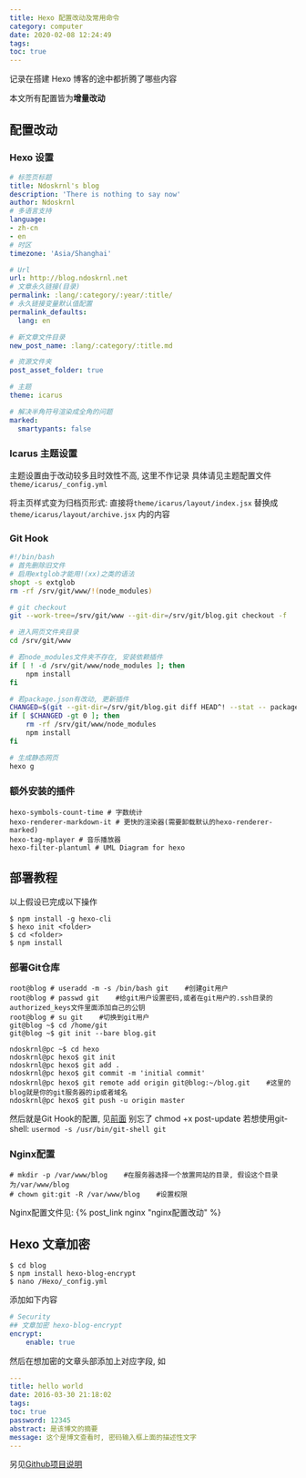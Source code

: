 ```yaml
---
title: Hexo 配置改动及常用命令
category: computer
date: 2020-02-08 12:24:49
tags:
toc: true
---
```


记录在搭建 Hexo 博客的途中都折腾了哪些内容

本文所有配置皆为**增量改动**

<!-- more -->

## 配置改动

### Hexo 设置

```yml hexo/_config.yml
# 标签页标题
title: Ndoskrnl's blog
description: 'There is nothing to say now'
author: Ndoskrnl
# 多语言支持
language:
- zh-cn
- en
# 时区
timezone: 'Asia/Shanghai'

# Url
url: http://blog.ndoskrnl.net
# 文章永久链接(目录)
permalink: :lang/:category/:year/:title/
# 永久链接变量默认值配置
permalink_defaults:
  lang: en

# 新文章文件目录
new_post_name: :lang/:category/:title.md

# 资源文件夹
post_asset_folder: true

# 主题
theme: icarus

# 解决半角符号渲染成全角的问题
marked:
  smartypants: false
```

### Icarus 主题设置

主题设置由于改动较多且时效性不高, 这里不作记录
具体请见主题配置文件 `theme/icarus/_config.yml`

将主页样式变为归档页形式: 直接将`theme/icarus/layout/index.jsx` 替换成 `theme/icarus/layout/archive.jsx` 内的内容

### Git Hook

```bash /home/git/blog.git/hooks/post-update
#!/bin/bash
# 首先删除旧文件
# 启用extglob才能用!(xx)之类的语法
shopt -s extglob
rm -rf /srv/git/www/!(node_modules)

# git checkout
git --work-tree=/srv/git/www --git-dir=/srv/git/blog.git checkout -f

# 进入网页文件夹目录
cd /srv/git/www

# 若node_modules文件夹不存在, 安装依赖插件
if [ ! -d /srv/git/www/node_modules ]; then
    npm install
fi

# 若package.json有改动, 更新插件
CHANGED=$(git --git-dir=/srv/git/blog.git diff HEAD^! --stat -- package.json | wc -l)
if [ $CHANGED -gt 0 ]; then
    rm -rf /srv/git/www/node_modules
    npm install
fi

# 生成静态网页
hexo g
```

### 额外安装的插件

```
hexo-symbols-count-time # 字数统计
hexo-renderer-markdown-it # 更快的渲染器(需要卸载默认的hexo-renderer-marked)
hexo-tag-mplayer # 音乐播放器
hexo-filter-plantuml # UML Diagram for hexo
```

## 部署教程

以上假设已完成以下操作

```console
$ npm install -g hexo-cli
$ hexo init <folder>
$ cd <folder>
$ npm install
```

### 部署Git仓库

```console
root@blog # useradd -m -s /bin/bash git    #创建git用户
root@blog # passwd git    #给git用户设置密码,或者在git用户的.ssh目录的authorized_keys文件里面添加自己的公钥
root@blog # su git    #切换到git用户
git@blog ~$ cd /home/git
git@blog ~$ git init --bare blog.git

ndoskrnl@pc ~$ cd hexo
ndoskrnl@pc hexo$ git init
ndoskrnl@pc hexo$ git add .
ndoskrnl@pc hexo$ git commit -m 'initial commit'
ndoskrnl@pc hexo$ git remote add origin git@blog:~/blog.git    #这里的blog就是你的git服务器的ip或者域名
ndoskrnl@pc hexo$ git push -u origin master
```

然后就是Git Hook的配置, 见[前面](#Git-Hook)
别忘了 chmod +x post-update
若想使用git-shell: `usermod -s /usr/bin/git-shell git`

### Nginx配置

```console
# mkdir -p /var/www/blog    #在服务器选择一个放置网站的目录, 假设这个目录为/var/www/blog
# chown git:git -R /var/www/blog    #设置权限
```

Nginx配置文件见: {% post_link nginx "nginx配置改动" %}

## Hexo 文章加密

```console
$ cd blog
$ npm install hexo-blog-encrypt
$ nano /Hexo/_config.yml
```
添加如下内容
```yml
# Security
## 文章加密 hexo-blog-encrypt
encrypt:
    enable: true
```
然后在想加密的文章头部添加上对应字段, 如
```yml
---
title: hello world
date: 2016-03-30 21:18:02
tags:
toc: true
password: 12345
abstract: 是该博文的摘要
message: 这个是博文查看时, 密码输入框上面的描述性文字
---
```

另见[Github项目说明](https://github.com/MikeCoder/hexo-blog-encrypt/blob/master/ReadMe.zh.md)
